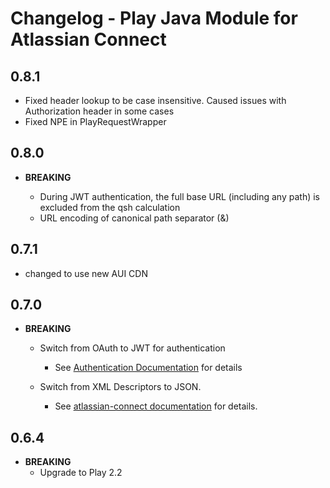 # Changelog - Play Java Module for Atlassian Connect


## 0.8.1

* Fixed header lookup to be case insensitive. Caused issues with Authorization header in some cases
* Fixed NPE in PlayRequestWrapper

## 0.8.0

* **BREAKING**

    * During JWT authentication, the full base URL (including any path) is excluded from the qsh calculation
    * URL encoding of canonical path separator (&)

## 0.7.1

* changed to use new AUI CDN

## 0.7.0

* **BREAKING**

  * Switch from OAuth to JWT for authentication

    * See [Authentication Documentation](https://developer.atlassian.com/static/connect/docs/pages/concepts/authentication.html) for details

  * Switch from XML Descriptors to JSON.

    * See [atlassian-connect documentation](https://developer.atlassian.com/static/connect/docs/) for details.

## 0.6.4 
* **BREAKING** 
  * Upgrade to Play 2.2
